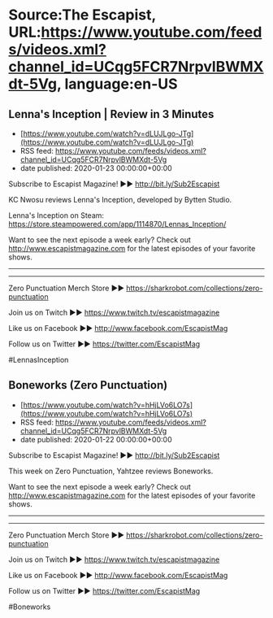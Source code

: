 # Source:The Escapist, URL:https://www.youtube.com/feeds/videos.xml?channel_id=UCqg5FCR7NrpvlBWMXdt-5Vg, language:en-US

## Lenna's Inception | Review in 3 Minutes
 - [https://www.youtube.com/watch?v=dLUJLgo-JTg](https://www.youtube.com/watch?v=dLUJLgo-JTg)
 - RSS feed: https://www.youtube.com/feeds/videos.xml?channel_id=UCqg5FCR7NrpvlBWMXdt-5Vg
 - date published: 2020-01-23 00:00:00+00:00

Subscribe to Escapist Magazine! ►► http://bit.ly/Sub2Escapist

KC Nwosu reviews Lenna's Inception, developed by Bytten Studio. 

Lenna's Inception on Steam: https://store.steampowered.com/app/1114870/Lennas_Inception/

Want to see the next episode a week early? Check out http://www.escapistmagazine.com for the latest episodes of your favorite shows.

---



---


Zero Punctuation Merch Store ►► https://sharkrobot.com/collections/zero-punctuation 

Join us on Twitch ►► https://www.twitch.tv/escapistmagazine 

Like us on Facebook ►► http://www.facebook.com/EscapistMag

Follow us on Twitter ►► https://twitter.com/EscapistMag

#LennasInception

## Boneworks (Zero Punctuation)
 - [https://www.youtube.com/watch?v=hHjLVo6LO7s](https://www.youtube.com/watch?v=hHjLVo6LO7s)
 - RSS feed: https://www.youtube.com/feeds/videos.xml?channel_id=UCqg5FCR7NrpvlBWMXdt-5Vg
 - date published: 2020-01-22 00:00:00+00:00

Subscribe to Escapist Magazine! ►► http://bit.ly/Sub2Escapist

This week on Zero Punctuation, Yahtzee reviews Boneworks. 

Want to see the next episode a week early? Check out http://www.escapistmagazine.com for the latest episodes of your favorite shows.

---



---


Zero Punctuation Merch Store ►► https://sharkrobot.com/collections/zero-punctuation 

Join us on Twitch ►► https://www.twitch.tv/escapistmagazine 

Like us on Facebook ►► http://www.facebook.com/EscapistMag

Follow us on Twitter ►► https://twitter.com/EscapistMag

#Boneworks

